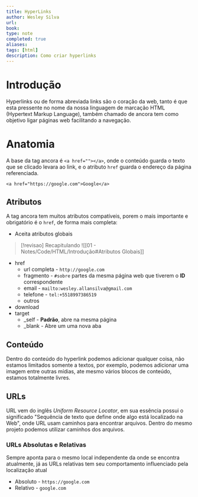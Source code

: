```yaml
---
title: HyperLinks
author: Wesley Silva
url:
book:
type: note
completed: true
aliases:
tags: [html]
description: Como criar hyperlinks 
---
```

# Introdução
Hyperlinks ou de forma abreviada links são o coração da web, tanto é que esta pressente no nome da nossa linguagem de marcação HTML (Hypertext Markup Language), também chamado de ancora tem como objetivo ligar páginas web facilitando a navegação.

# Anatomia
A base da tag ancora é `<a href=""></a>`, onde o conteúdo guarda o texto que se clicado levara ao link, e o atributo `href` guarda o endereço da página referenciada.
```
<a href="https://google.com">Google</a>
```

## Atributos
A tag ancora tem muitos atributos compatíveis, porem o mais importante e obrigatório é o `href`, de forma mais completa:
- Aceita atributos globais
>[!revisao] Recapitulando
![[01 - Notes/Code/HTML/Introdução#Atributos Globais]]
- href
	- url completa - `http://google.com`
	- fragmento - `#sobre` partes da mesma página web que tiverem o **ID** correspondente
	- email - `mailto:wesley.allansilva@gmail.com`
	- telefone - `tel:+5518997386519`
	- outros
- download
- target
	- \_self - **Padrão**, abre na mesma página 
	- \_blank - Abre um uma nova aba

## Conteúdo
Dentro do conteúdo do hyperlink podemos adicionar qualquer coisa, não estamos limitados somente a textos, por exemplo, podemos adicionar uma imagem entre outras mídias, ate mesmo vários blocos de conteúdo, estamos totalmente livres.

## URLs
URL vem do inglês *Uniform Resource Locator*, em sua essência possui o significado "Sequência de texto que define onde algo está localizado na Web", onde URL usam caminhos para encontrar arquivos.
Dentro do mesmo projeto podemos utilizar caminhos dos arquivos.

### URLs Absolutas e Relativas
Sempre aponta para o mesmo local independente da onde se encontra atualmente, já as URLs relativas tem seu comportamento influenciado pela localização atual
- Absoluto - `https://google.com`
- Relativo - `google.com`